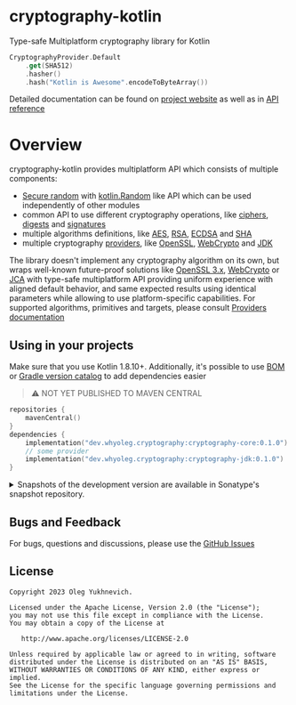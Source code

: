 # cryptography-kotlin

Type-safe Multiplatform cryptography library for Kotlin

```kotlin
CryptographyProvider.Default
    .get(SHA512)
    .hasher()
    .hash("Kotlin is Awesome".encodeToByteArray())
```

Detailed documentation can be found on
[project website](https://whyoleg.github.io/cryptography-kotlin/) as well as in
[API reference](https://whyoleg.github.io/cryptography-kotlin/api/)

# Overview

cryptography-kotlin provides multiplatform API which consists of multiple components:

* [Secure random][Secure random] with [kotlin.Random][kotlin.Random] like API which can be used independently of other modules
* common API to use different cryptography operations, like [ciphers][ciphers], [digests][digests] and [signatures][signatures]
* multiple algorithms definitions, like [AES][AES], [RSA][RSA], [ECDSA][ECDSA] and [SHA][SHA]
* multiple cryptography [providers][providers], like [OpenSSL][OpenSSL], [WebCrypto][WebCrypto] and [JDK][JDK]

The library doesn't implement any cryptography algorithm on its own, but wraps well-known future-proof solutions
like [OpenSSL 3.x](https://www.openssl.org), [WebCrypto](https://developer.mozilla.org/en-US/docs/Web/API/Web_Crypto_API)
or [JCA](https://docs.oracle.com/en/java/javase/17/security/java-cryptography-architecture-jca-reference-guide.html)
with type-safe multiplatform API providing uniform experience with aligned default behavior,
and same expected results using identical parameters while allowing to use platform-specific capabilities.
For supported algorithms, primitives and targets, please consult [Providers documentation][providers]

## Using in your projects

Make sure that you use Kotlin 1.8.10+.
Additionally, it's possible to use [BOM][BOM] or [Gradle version catalog][Gradle version catalog] to add dependencies easier

> ⚠️ NOT YET PUBLISHED TO MAVEN CENTRAL

```kotlin
repositories {
    mavenCentral()
}
dependencies {
    implementation("dev.whyoleg.cryptography:cryptography-core:0.1.0")
    // some provider
    implementation("dev.whyoleg.cryptography:cryptography-jdk:0.1.0")
}
```

<details>
<summary>Snapshots of the development version are available in Sonatype's snapshot repository.</summary>
<p>

```kotlin
repositories {
    maven("https://s01.oss.sonatype.org/content/repositories/snapshots/")
}
dependencies {
    implementation("dev.whyoleg.cryptography:cryptography-core:0.1.0-SNAPSHOT")
    // some provider
    implementation("dev.whyoleg.cryptography:cryptography-jdk:0.1.0-SNAPSHOT")
}
```

</p>
</details>

## Bugs and Feedback

For bugs, questions and discussions, please use the [GitHub Issues](https://github.com/whyoleg/cryptography-kotlin/issues)

## License

    Copyright 2023 Oleg Yukhnevich.

    Licensed under the Apache License, Version 2.0 (the "License");
    you may not use this file except in compliance with the License.
    You may obtain a copy of the License at

       http://www.apache.org/licenses/LICENSE-2.0

    Unless required by applicable law or agreed to in writing, software
    distributed under the License is distributed on an "AS IS" BASIS,
    WITHOUT WARRANTIES OR CONDITIONS OF ANY KIND, either express or implied.
    See the License for the specific language governing permissions and
    limitations under the License.

[Secure random]: https://whyoleg.github.io/cryptography-kotlin/modules/cryptography-random

[kotlin.Random]: https://kotlinlang.org/api/latest/jvm/stdlib/kotlin.random/-random/

[//]: # (TODO: correct paths)

[ciphers]: https://whyoleg.github.io/cryptography-kotlin/modules/cryptography-core.md

[digests]: https://whyoleg.github.io/cryptography-kotlin/modules/cryptography-core.md

[signatures]: https://whyoleg.github.io/cryptography-kotlin/modules/cryptography-core.md

[AES]: https://whyoleg.github.io/cryptography-kotlin/modules/cryptography-core.md

[RSA]: https://whyoleg.github.io/cryptography-kotlin/modules/cryptography-core.md

[ECDSA]: https://whyoleg.github.io/cryptography-kotlin/modules/cryptography-core.md

[SHA]: https://whyoleg.github.io/cryptography-kotlin/modules/cryptography-core.md

[providers]: https://whyoleg.github.io/cryptography-kotlin/providers/

[OpenSSL]: https://whyoleg.github.io/cryptography-kotlin/modules/cryptography-openssl3

[WebCrypto]: https://whyoleg.github.io/cryptography-kotlin/modules/cryptography-webcrypto

[JDK]: https://whyoleg.github.io/cryptography-kotlin/modules/cryptography-jdk

[BOM]: https://whyoleg.github.io/cryptography-kotlin/bom

[Gradle version catalog]: https://whyoleg.github.io/cryptography-kotlin/gradle-version-catalog
